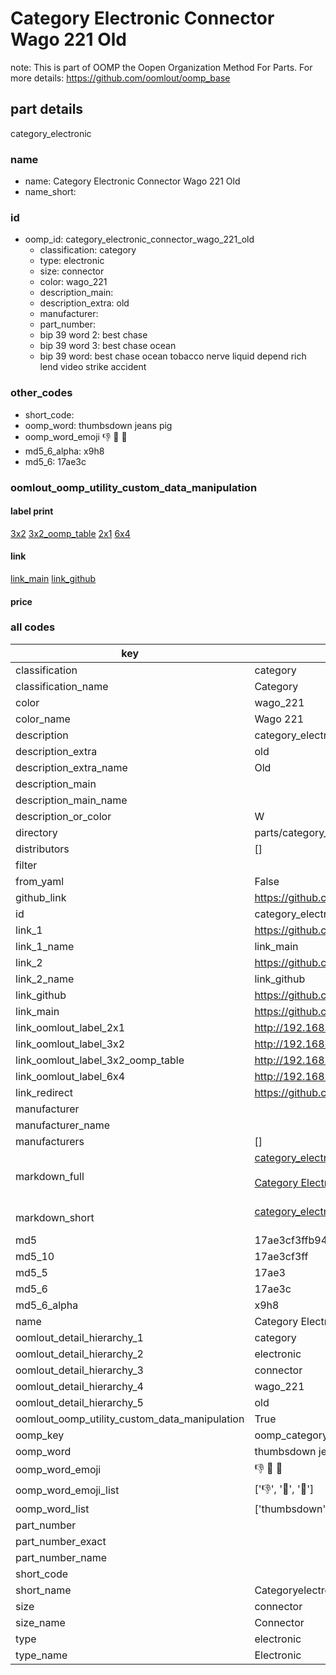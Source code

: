 # Category Electronic Connector Wago 221 Old  

note: This is part of OOMP the Oopen Organization Method For Parts. For more details: https://github.com/oomlout/oomp_base

##  part details
  



category_electronic



### name
* name: Category Electronic Connector Wago 221 Old
* name_short: 
### id
* oomp_id: category_electronic_connector_wago_221_old
  * classification: category
  * type: electronic
  * size: connector
  * color: wago_221
  * description_main: 
  * description_extra: old
  * manufacturer: 
  * part_number: 
  * bip 39 word 2: best chase
  * bip 39 word 3: best chase ocean
  * bip 39 word: best chase ocean tobacco nerve liquid depend rich lend video strike accident

### other_codes
* short_code: 
* oomp_word: thumbsdown jeans pig
* oomp_word_emoji :thumbsdown: :jeans: :pig:
* md5_6_alpha: x9h8
* md5_6: 17ae3c






### oomlout_oomp_utility_custom_data_manipulation
#### label print
[3x2](http://192.168.1.245:1112/?label=oomp%20x9h8)
[3x2_oomp_table](http://192.168.1.108:1112/?label=oomp%20x9h8)
[2x1](http://192.168.1.242:1112/?label=oomp%20x9h8)
[6x4](http://192.168.1.55:1112/?label=oomp%20x9h8)    

#### link

[link_main](https://github.com/oomlout/oomlout_oomp_version_1_messy/tree/main/parts/category_electronic_connector_wago_221_old) [link_github](https://github.com/oomlout/oomlout_oomp_version_1_messy/tree/main/parts/category_electronic_connector_wago_221_old)                             

#### price







### all codes 
| key | value |  
| --- | --- |  
| classification | category |  
| classification_name | Category |  
| color | wago_221 |  
| color_name | Wago 221 |  
| description | category_electronic |  
| description_extra | old |  
| description_extra_name | Old |  
| description_main |  |  
| description_main_name |  |  
| description_or_color | W  |  
| directory | parts/category_electronic_connector_wago_221_old |  
| distributors | [] |  
| filter |  |  
| from_yaml | False |  
| github_link | https://github.com/oomlout/oomlout_oomp_part_src/tree/main/parts/category_electronic_connector_wago_221_old |  
| id | category_electronic_connector_wago_221_old |  
| link_1 | https://github.com/oomlout/oomlout_oomp_version_1_messy/tree/main/parts/category_electronic_connector_wago_221_old |  
| link_1_name | link_main |  
| link_2 | https://github.com/oomlout/oomlout_oomp_version_1_messy/tree/main/parts/category_electronic_connector_wago_221_old |  
| link_2_name | link_github |  
| link_github | https://github.com/oomlout/oomlout_oomp_version_1_messy/tree/main/parts/category_electronic_connector_wago_221_old |  
| link_main | https://github.com/oomlout/oomlout_oomp_version_1_messy/tree/main/parts/category_electronic_connector_wago_221_old |  
| link_oomlout_label_2x1 | http://192.168.1.242:1112/?label=oomp%20x9h8 |  
| link_oomlout_label_3x2 | http://192.168.1.245:1112/?label=oomp%20x9h8 |  
| link_oomlout_label_3x2_oomp_table | http://192.168.1.108:1112/?label=oomp%20x9h8 |  
| link_oomlout_label_6x4 | http://192.168.1.55:1112/?label=oomp%20x9h8 |  
| link_redirect | https://github.com/oomlout/oomlout_oomp_version_1_messy/tree/main/parts/category_electronic_connector_wago_221_old |  
| manufacturer |  |  
| manufacturer_name |  |  
| manufacturers | [] |  
| markdown_full | [category_electronic_connector_wago_221_old](none)<br>[](none)<br>[Category Electronic Connector Wago 221 Old](none)<br><br> |  
| markdown_short | [category_electronic_connector_wago_221_old](none)<br><br> |  
| md5 | 17ae3cf3ffb9475e094a3e3331c9a8aa |  
| md5_10 | 17ae3cf3ff |  
| md5_5 | 17ae3 |  
| md5_6 | 17ae3c |  
| md5_6_alpha | x9h8 |  
| name | Category Electronic Connector Wago 221 Old |  
| oomlout_detail_hierarchy_1 | category |  
| oomlout_detail_hierarchy_2 | electronic |  
| oomlout_detail_hierarchy_3 | connector |  
| oomlout_detail_hierarchy_4 | wago_221 |  
| oomlout_detail_hierarchy_5 | old |  
| oomlout_oomp_utility_custom_data_manipulation | True |  
| oomp_key | oomp_category_electronic_connector_wago_221_old |  
| oomp_word | thumbsdown jeans pig |  
| oomp_word_emoji | :thumbsdown: :jeans: :pig: |  
| oomp_word_emoji_list | [':thumbsdown:', ':jeans:', ':pig:'] |  
| oomp_word_list | ['thumbsdown', 'jeans', 'pig'] |  
| part_number |  |  
| part_number_exact |  |  
| part_number_name |  |  
| short_code |  |  
| short_name | Categoryelectronic |  
| size | connector |  
| size_name | Connector |  
| type | electronic |  
| type_name | Electronic |  
